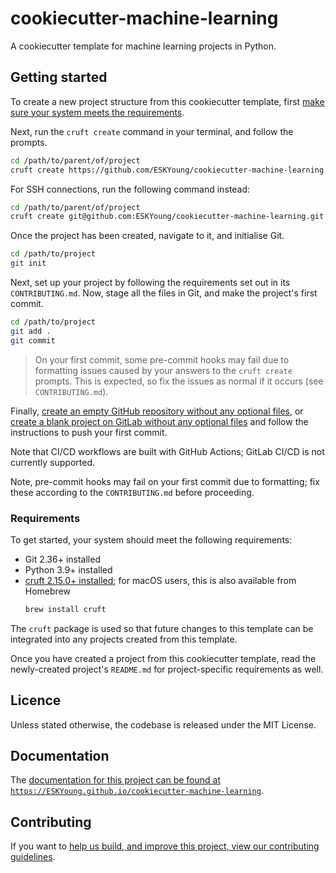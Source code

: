 # cookiecutter-machine-learning

A cookiecutter template for machine learning projects in Python.

## Getting started

To create a new project structure from this cookiecutter template, first [make sure
your system meets the requirements](#requirements).

Next, run the `cruft create` command in your terminal, and follow the prompts.

```zsh
cd /path/to/parent/of/project
cruft create https://github.com/ESKYoung/cookiecutter-machine-learning.git
```

For SSH connections, run the following command instead:

```zsh
cd /path/to/parent/of/project
cruft create git@github.com:ESKYoung/cookiecutter-machine-learning.git
```

Once the project has been created, navigate to it, and initialise Git.

```zsh
cd /path/to/project
git init
```

Next, set up your project by following the requirements set out in its
`CONTRIBUTING.md`. Now, stage all the files in Git, and make the project's first commit.

```zsh
cd /path/to/project
git add .
git commit
```

> On your first commit, some pre-commit hooks may fail due to formatting issues caused
> by your answers to the `cruft create` prompts. This is expected, so fix the issues as
> normal if it occurs (see `CONTRIBUTING.md`).

Finally, [create an empty GitHub repository without any optional
files][github-create-repo], or [create a blank project on GitLab without any optional
files][gitlab-create-repo] and follow the instructions to push your first commit.

Note that CI/CD workflows are built with GitHub Actions; GitLab CI/CD is not currently
supported.

Note, pre-commit hooks may fail on your first commit due to formatting; fix these according to
the `CONTRIBUTING.md` before proceeding.

### Requirements

To get started, your system should meet the following requirements:

- Git 2.36+ installed
- Python 3.9+ installed
- [cruft 2.15.0+ installed][cruft-installation]; for macOS users, this is also
  available from Homebrew
  ```zsh
  brew install cruft
  ```

The `cruft` package is used so that future changes to this template can be integrated
into any projects created from this template.

Once you have created a project from this cookiecutter template, read the newly-created
project's `README.md` for project-specific requirements as well.

## Licence

Unless stated otherwise, the codebase is released under the MIT License.

## Documentation

The [documentation for this project can be found at
`https://ESKYoung.github.io/cookiecutter-machine-learning`][docs-website].

## Contributing

If you want to [help us build, and improve this project, view our contributing
guidelines][docs-contributing].

[cruft-installation]: https://cruft.github.io/cruft
[docs-contributing]: ./CONTRIBUTING.md
[docs-website]: https://ESKYoung.github.io/cookiecutter-machine-learning
[github-create-repo]: https://docs.github.com/en/repositories/creating-and-managing-repositories/creating-a-new-repository
[gitlab-create-repo]: https://docs.gitlab.com/ee/user/project/working_with_projects.html
